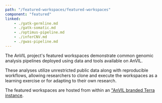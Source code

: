```yaml
---
path: "/featured-workspaces/featured-workspaces"
component: "featured"
linked:
    - ./gatk-germline.md
    - ./gatk-somatic.md
    - ./optimus-pipeline.md
    - ./inferCNV.md
    - ./gwas-pipeline.md
---
```


The AnVIL project's featured workspaces demonstrate common genomic analysis pipelines deployed using data and tools available on AnVIL.

These analyses utilize unrestricted public data along with reproducible workflows, allowing researchers to clone and execute the workspaces as a learning exercise or for adapting to their own research.

The featured workspaces are hosted from within an ["AnVIL branded Terra instance](https://anvil.terra.bio/#).
